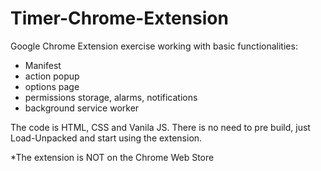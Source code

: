 # Timer-Chrome-Extension

Google Chrome Extension exercise working with basic functionalities:
  - Manifest
  - action popup
  - options page
  - permissions
    storage, alarms, notifications
  - background
    service worker

The code is HTML, CSS and Vanila JS.
There is no need to pre build, just Load-Unpacked and start using the extension.

*The extension is NOT on the Chrome Web Store
